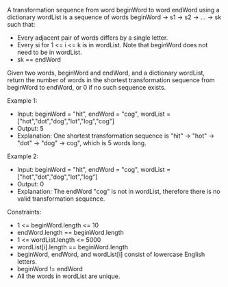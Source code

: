 A transformation sequence from word beginWord to word endWord using a dictionary wordList is a sequence of words beginWord -> s1 -> s2 -> ... -> sk such that:

- Every adjacent pair of words differs by a single letter. 
- Every si for 1 <= i <= k is in wordList. Note that beginWord does not need to be in wordList. 
- sk == endWord

Given two words, beginWord and endWord, and a dictionary wordList, return the number of words in the shortest transformation sequence from beginWord to endWord, or 0 if no such sequence exists.

Example 1:
- Input: beginWord = "hit", endWord = "cog", wordList = ["hot","dot","dog","lot","log","cog"]
- Output: 5 
- Explanation: One shortest transformation sequence is "hit" -> "hot" -> "dot" -> "dog" -> cog", which is 5 words long.

Example 2:
- Input: beginWord = "hit", endWord = "cog", wordList = ["hot","dot","dog","lot","log"]
- Output: 0
- Explanation: The endWord "cog" is not in wordList, therefore there is no valid transformation sequence.

Constraints:
- 1 <= beginWord.length <= 10
- endWord.length == beginWord.length
- 1 <= wordList.length <= 5000
- wordList[i].length == beginWord.length
- beginWord, endWord, and wordList[i] consist of lowercase English letters.
- beginWord != endWord
- All the words in wordList are unique.